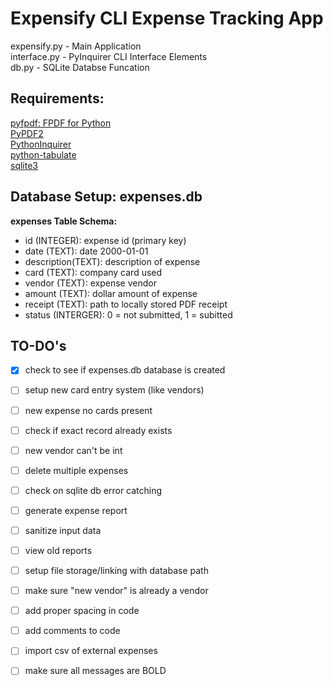 # Expensify CLI Expense Tracking App 

expensify.py - Main Application  
interface.py - PyInquirer CLI Interface Elements  
db.py - SQLite Databse Funcation

## Requirements:

[pyfpdf: FPDF for Python](https://github.com/reingart/pyfpdf)  
[PyPDF2](https://github.com/mstamy2/PyPDF2)  
[PythonInquirer](https://github.com/CITGuru/PyInquirer)  
[python-tabulate](https://github.com/astanin/python-tabulate)  
[sqlite3](https://docs.python.org/3/library/sqlite3.html)  

## Database Setup: expenses.db

**expenses Table Schema:**  
  - id (INTEGER): expense id (primary key)
  - date (TEXT): date 2000-01-01
  - description(TEXT): description of expense
  - card (TEXT): company card used
  - vendor (TEXT): expense vendor
  - amount (TEXT): dollar amount of expense
  - receipt (TEXT): path to locally stored PDF receipt
  - status (INTERGER): 0 = not submitted, 1 = subitted

## TO-DO's

- [x] check to see if expenses.db database is created
- [ ] setup new card entry system (like vendors)
- [ ] new expense no cards present
- [ ] check if exact record already exists
- [ ] new vendor can't be int
- [ ] delete multiple expenses
- [ ] check on sqlite db error catching
- [ ] generate expense report
- [ ] sanitize input data
- [ ] view old reports
- [ ] setup file storage/linking with database path
- [ ] make sure "new vendor" is already a vendor
- [ ] add proper spacing in code
- [ ] add comments to code
- [ ] import csv of external expenses
- [ ] make sure all messages are BOLD


